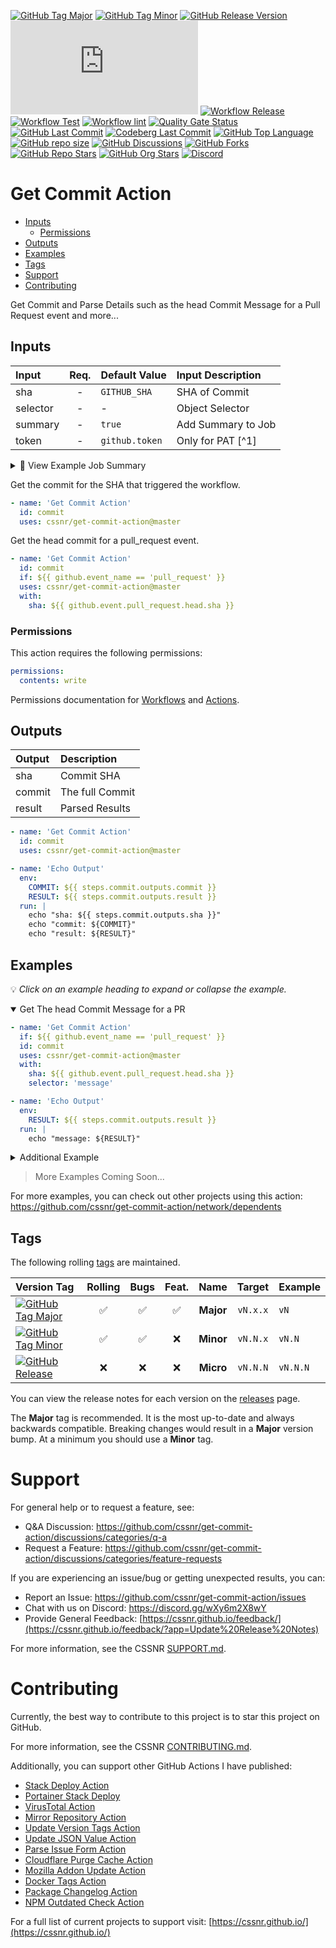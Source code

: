 [![GitHub Tag Major](https://img.shields.io/github/v/tag/cssnr/get-commit-action?sort=semver&filter=!v*.*&logo=git&logoColor=white&labelColor=585858&label=%20)](https://github.com/cssnr/get-commit-action/tags)
[![GitHub Tag Minor](https://img.shields.io/github/v/tag/cssnr/get-commit-action?sort=semver&filter=!v*.*.*&logo=git&logoColor=white&labelColor=585858&label=%20)](https://github.com/cssnr/get-commit-action/tags)
[![GitHub Release Version](https://img.shields.io/github/v/release/cssnr/get-commit-action?logo=git&logoColor=white&labelColor=585858&label=%20)](https://github.com/cssnr/get-commit-action/releases/latest)
[![GitHub Dist Size](https://img.shields.io/github/size/cssnr/get-commit-action/dist%2Findex.js?label=dist%20size)](https://github.com/cssnr/get-commit-action/blob/master/src/index.js)
[![Workflow Release](https://img.shields.io/github/actions/workflow/status/cssnr/get-commit-action/release.yaml?logo=github&label=release)](https://github.com/cssnr/get-commit-action/actions/workflows/release.yaml)
[![Workflow Test](https://img.shields.io/github/actions/workflow/status/cssnr/get-commit-action/test.yaml?logo=github&label=test)](https://github.com/cssnr/get-commit-action/actions/workflows/test.yaml)
[![Workflow lint](https://img.shields.io/github/actions/workflow/status/cssnr/get-commit-action/lint.yaml?logo=github&label=lint)](https://github.com/cssnr/get-commit-action/actions/workflows/lint.yaml)
[![Quality Gate Status](https://sonarcloud.io/api/project_badges/measure?project=smashedr_get-commit-action&metric=alert_status)](https://sonarcloud.io/summary/new_code?id=smashedr_get-commit-action)
[![GitHub Last Commit](https://img.shields.io/github/last-commit/cssnr/get-commit-action?logo=github&label=updated)](https://github.com/cssnr/get-commit-action/graphs/commit-activity)
[![Codeberg Last Commit](https://img.shields.io/gitea/last-commit/shaner/get-commit-action/master?gitea_url=https%3A%2F%2Fcodeberg.org%2F&logo=codeberg&logoColor=white&label=updated)](https://codeberg.org/shaner/get-commit-action)
[![GitHub Top Language](https://img.shields.io/github/languages/top/cssnr/get-commit-action?logo=htmx)](https://github.com/cssnr/get-commit-action)
[![GitHub repo size](https://img.shields.io/github/repo-size/cssnr/get-commit-action?logo=bookstack&logoColor=white&label=repo%20size)](https://github.com/cssnr/get-commit-action)
[![GitHub Discussions](https://img.shields.io/github/discussions/cssnr/get-commit-action)](https://github.com/cssnr/get-commit-action/discussions)
[![GitHub Forks](https://img.shields.io/github/forks/cssnr/get-commit-action?style=flat&logo=github)](https://github.com/cssnr/get-commit-action/forks)
[![GitHub Repo Stars](https://img.shields.io/github/stars/cssnr/get-commit-action?style=flat&logo=github)](https://github.com/cssnr/get-commit-action/stargazers)
[![GitHub Org Stars](https://img.shields.io/github/stars/cssnr?style=flat&logo=github&label=org%20stars)](https://cssnr.github.io/)
[![Discord](https://img.shields.io/discord/899171661457293343?logo=discord&logoColor=white&label=discord&color=7289da)](https://discord.gg/wXy6m2X8wY)

# Get Commit Action

- [Inputs](#Inputs)
  - [Permissions](#Permissions)
- [Outputs](#Outputs)
- [Examples](#Examples)
- [Tags](#Tags)
- [Support](#Support)
- [Contributing](#Contributing)

Get Commit and Parse Details such as the head Commit Message for a Pull Request event and more...

## Inputs

| Input    | Req. | Default&nbsp;Value | Input&nbsp;Description |
| :------- | :--: | :----------------- | :--------------------- |
| sha      |  -   | `GITHUB_SHA`       | SHA of Commit          |
| selector |  -   | -                  | Object Selector        |
| summary  |  -   | `true`             | Add Summary to Job     |
| token    |  -   | `github.token`     | Only for PAT [^1]      |

<details><summary>👀 View Example Job Summary</summary>

---

sha: [3b1a2525425924fc6a8aec772e7290770b1d9d79](https://github.com/cssnr/get-commit-action/commit/3b1a2525425924fc6a8aec772e7290770b1d9d79)

<details open><summary>Result</summary><pre lang="text"><code>Example commit message</code></pre>
</details>
<details><summary>Commit</summary><pre lang="json"><code>{
  "sha": "3b1a2525425924fc6a8aec772e7290770b1d9d79",
  "node_id": "C_kwDOONDk4toAKDNiMWEyNTI1NDI1OTI0ZmM2YThhZWM3NzJlNzI5MDc3MGIxZDlkNzk",
  "url": "https://api.github.com/repos/cssnr/get-commit-action/git/commits/3b1a2525425924fc6a8aec772e7290770b1d9d79",
  "html_url": "https://github.com/cssnr/get-commit-action/commit/3b1a2525425924fc6a8aec772e7290770b1d9d79",
  "author": {
    "name": "Shane",
    "email": "6071159+smashedr@users.noreply.github.com",
    "date": "2025-03-22T21:15:04Z"
  },
  "committer": {
    "name": "Shane",
    "email": "6071159+smashedr@users.noreply.github.com",
    "date": "2025-03-22T21:15:04Z"
  },
  "tree": {
    "sha": "233fa1ab1901899a12d8bec605dae67c7970f807",
    "url": "https://api.github.com/repos/cssnr/get-commit-action/git/trees/233fa1ab1901899a12d8bec605dae67c7970f807"
  },
  "message": "Example commit message",
  "parents": [
    {
      "sha": "51cdac1118622fd9826cdfda0955aaa569524f8a",
      "url": "https://api.github.com/repos/cssnr/get-commit-action/git/commits/51cdac1118622fd9826cdfda0955aaa569524f8a",
      "html_url": "https://github.com/cssnr/get-commit-action/commit/51cdac1118622fd9826cdfda0955aaa569524f8a"
    }
  ],
  "verification": {
    "verified": true,
    "reason": "valid",
    "signature": "-----BEGIN PGP SIGNATURE-----\n\niHUEABYKAB0WIQRXgKNZZbHv52xw4573HsvCBq6NtQUCZ98oWAAKCRD3HsvCBq6N\ntcYCAP9oCe3uBkaz33L8wZhUDW7iF9sXIibxfCeXs4LUxpIO3AD/dB2vQIuQMHbr\nZ45xy85OM87OLRM6B21OT2Cl9UhJvg8=\n=uM4E\n-----END PGP SIGNATURE-----",
    "payload": "tree 233fa1ab1901899a12d8bec605dae67c7970f807\nparent 51cdac1118622fd9826cdfda0955aaa569524f8a\nauthor Shane <6071159+smashedr@users.noreply.github.com> 1742678104 -0700\ncommitter Shane <6071159+smashedr@users.noreply.github.com> 1742678104 -0700\n\nUupdate result\n",
    "verified_at": "2025-03-22T21:14:42Z"
  }
}</code></pre>
</details>
<details><summary>Config</summary><pre lang="yaml"><code>sha: ""
selector: "message"
summary: true</code></pre>
</details>

---

</details>

Get the commit for the SHA that triggered the workflow.

```yaml
- name: 'Get Commit Action'
  id: commit
  uses: cssnr/get-commit-action@master
```

Get the head commit for a pull_request event.

```yaml
- name: 'Get Commit Action'
  id: commit
  if: ${{ github.event_name == 'pull_request' }}
  uses: cssnr/get-commit-action@master
  with:
    sha: ${{ github.event.pull_request.head.sha }}
```

### Permissions

This action requires the following permissions:

```yaml
permissions:
  contents: write
```

Permissions documentation for [Workflows](https://docs.github.com/en/actions/writing-workflows/choosing-what-your-workflow-does/controlling-permissions-for-github_token) and [Actions](https://docs.github.com/en/actions/security-for-github-actions/security-guides/automatic-token-authentication).

## Outputs

| Output | Description     |
| :----- | :-------------- |
| sha    | Commit SHA      |
| commit | The full Commit |
| result | Parsed Results  |

```yaml
- name: 'Get Commit Action'
  id: commit
  uses: cssnr/get-commit-action@master

- name: 'Echo Output'
  env:
    COMMIT: ${{ steps.commit.outputs.commit }}
    RESULT: ${{ steps.commit.outputs.result }}
  run: |
    echo "sha: ${{ steps.commit.outputs.sha }}"
    echo "commit: ${COMMIT}"
    echo "result: ${RESULT}"
```

## Examples

💡 _Click on an example heading to expand or collapse the example._

<details open><summary>Get The head Commit Message for a PR</summary>

```yaml
- name: 'Get Commit Action'
  if: ${{ github.event_name == 'pull_request' }}
  id: commit
  uses: cssnr/get-commit-action@master
  with:
    sha: ${{ github.event.pull_request.head.sha }}
    selector: 'message'

- name: 'Echo Output'
  env:
    RESULT: ${{ steps.commit.outputs.result }}
  run: |
    echo "message: ${RESULT}"
```

</details>
<details><summary>Additional Example</summary>

Coming Soon...

</details>

> More Examples Coming Soon...

For more examples, you can check out other projects using this action:  
https://github.com/cssnr/get-commit-action/network/dependents

## Tags

The following rolling [tags](https://github.com/cssnr/get-commit-action/tags) are maintained.

| Version&nbsp;Tag                                                                                                                                                                                                   | Rolling | Bugs | Feat. |   Name    |  Target  | Example  |
| :----------------------------------------------------------------------------------------------------------------------------------------------------------------------------------------------------------------- | :-----: | :--: | :---: | :-------: | :------: | :------- |
| [![GitHub Tag Major](https://img.shields.io/github/v/tag/cssnr/get-commit-action?sort=semver&filter=!v*.*&style=for-the-badge&label=%20&color=44cc10)](https://github.com/cssnr/get-commit-action/releases/latest) |   ✅    |  ✅  |  ✅   | **Major** | `vN.x.x` | `vN`     |
| [![GitHub Tag Minor](https://img.shields.io/github/v/tag/cssnr/get-commit-action?sort=semver&filter=!v*.*.*&style=for-the-badge&label=%20&color=blue)](https://github.com/cssnr/get-commit-action/releases/latest) |   ✅    |  ✅  |  ❌   | **Minor** | `vN.N.x` | `vN.N`   |
| [![GitHub Release](https://img.shields.io/github/v/release/cssnr/get-commit-action?style=for-the-badge&label=%20&color=red)](https://github.com/cssnr/get-commit-action/releases/latest)                           |   ❌    |  ❌  |  ❌   | **Micro** | `vN.N.N` | `vN.N.N` |

You can view the release notes for each version on the [releases](https://github.com/cssnr/get-commit-action/releases) page.

The **Major** tag is recommended. It is the most up-to-date and always backwards compatible.
Breaking changes would result in a **Major** version bump. At a minimum you should use a **Minor** tag.

# Support

For general help or to request a feature, see:

- Q&A Discussion: https://github.com/cssnr/get-commit-action/discussions/categories/q-a
- Request a Feature: https://github.com/cssnr/get-commit-action/discussions/categories/feature-requests

If you are experiencing an issue/bug or getting unexpected results, you can:

- Report an Issue: https://github.com/cssnr/get-commit-action/issues
- Chat with us on Discord: https://discord.gg/wXy6m2X8wY
- Provide General Feedback: [https://cssnr.github.io/feedback/](https://cssnr.github.io/feedback/?app=Update%20Release%20Notes)

For more information, see the CSSNR [SUPPORT.md](https://github.com/cssnr/.github/blob/master/.github/SUPPORT.md#support).

# Contributing

Currently, the best way to contribute to this project is to star this project on GitHub.

For more information, see the CSSNR [CONTRIBUTING.md](https://github.com/cssnr/.github/blob/master/.github/CONTRIBUTING.md#contributing).

Additionally, you can support other GitHub Actions I have published:

- [Stack Deploy Action](https://github.com/cssnr/stack-deploy-action?tab=readme-ov-file#readme)
- [Portainer Stack Deploy](https://github.com/cssnr/portainer-stack-deploy-action?tab=readme-ov-file#readme)
- [VirusTotal Action](https://github.com/cssnr/virustotal-action?tab=readme-ov-file#readme)
- [Mirror Repository Action](https://github.com/cssnr/mirror-repository-action?tab=readme-ov-file#readme)
- [Update Version Tags Action](https://github.com/cssnr/update-version-tags-action?tab=readme-ov-file#readme)
- [Update JSON Value Action](https://github.com/cssnr/update-json-value-action?tab=readme-ov-file#readme)
- [Parse Issue Form Action](https://github.com/cssnr/parse-issue-form-action?tab=readme-ov-file#readme)
- [Cloudflare Purge Cache Action](https://github.com/cssnr/cloudflare-purge-cache-action?tab=readme-ov-file#readme)
- [Mozilla Addon Update Action](https://github.com/cssnr/mozilla-addon-update-action?tab=readme-ov-file#readme)
- [Docker Tags Action](https://github.com/cssnr/docker-tags-action?tab=readme-ov-file#readme)
- [Package Changelog Action](https://github.com/cssnr/package-changelog-action?tab=readme-ov-file#readme)
- [NPM Outdated Check Action](https://github.com/cssnr/npm-outdated-action?tab=readme-ov-file#readme)

For a full list of current projects to support visit: [https://cssnr.github.io/](https://cssnr.github.io/)
